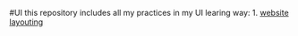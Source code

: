 #UI
    this repository includes all my practices in my UI learing way:
    1. [website layouting](/1)